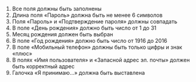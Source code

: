 1. Все поля должны быть заполнены
2. Длина поля «Пароль» должна быть не менее 6 символов
3. Поля «Пароль» и «Подтверждение пароля» должны совпадать
4. В поле «День рождения» должно быть число от 1 до 31
5. Месяц рождения должен быть выбран
6. В поле «Год рождения» должно быть число от 1916 до 2016
7. В поле «Мобильный телефон» должны быть только цифры и знак «плюс»
8. В полях «Имя пользователя» и «Запасной адрес эл. почты» должен быть корректный адрес
9. Галочка «Я принимаю...» должна быть выставлена
